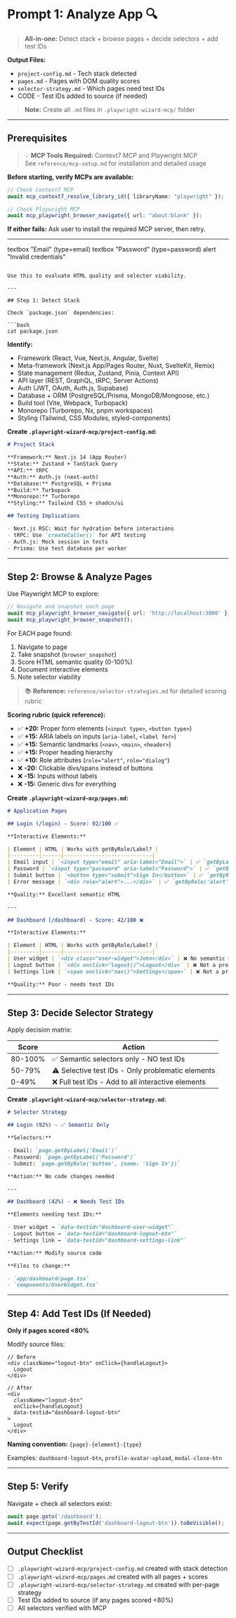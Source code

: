 # Prompt 1: Analyze App 🔍

> **All-in-one:** Detect stack + browse pages + decide selectors + add test IDs

**Output Files:**

- `project-config.md` - Tech stack detected
- `pages.md` - Pages with DOM quality scores  
- `selector-strategy.md` - Which pages need test IDs
- CODE - Test IDs added to source (if needed)

> **Note:** Create all `.md` files in `.playwright-wizard-mcp/` folder

---

## Prerequisites

> 💡 **MCP Tools Required:** Context7 MCP and Playwright MCP  
> See `reference/mcp-setup.md` for installation and detailed usage

**Before starting, verify MCPs are available:**

```typescript
// Check Context7 MCP
await mcp_context7_resolve_library_id({ libraryName: "playwright" });

// Check Playwright MCP  
await mcp_playwright_browser_navigate({ url: "about:blank" });
```

**If either fails:** Ask user to install the required MCP server, then retry.

---
textbox "Email" (type=email)
textbox "Password" (type=password)
alert "Invalid credentials"
```

Use this to evaluate HTML quality and selector viability.

---

## Step 1: Detect Stack

Check `package.json` dependencies:

```bash
cat package.json
```

**Identify:**

- Framework (React, Vue, Next.js, Angular, Svelte)
- Meta-framework (Next.js App/Pages Router, Nuxt, SvelteKit, Remix)
- State management (Redux, Zustand, Pinia, Context API)
- API layer (REST, GraphQL, tRPC, Server Actions)
- Auth (JWT, OAuth, Auth.js, Supabase)
- Database + ORM (PostgreSQL/Prisma, MongoDB/Mongoose, etc.)
- Build tool (Vite, Webpack, Turbopack)
- Monorepo (Turborepo, Nx, pnpm workspaces)
- Styling (Tailwind, CSS Modules, styled-components)

**Create `.playwright-wizard-mcp/project-config.md`:**

```markdown
# Project Stack

**Framework:** Next.js 14 (App Router)  
**State:** Zustand + TanStack Query  
**API:** tRPC  
**Auth:** Auth.js (next-auth)  
**Database:** PostgreSQL + Prisma  
**Build:** Turbopack  
**Monorepo:** Turborepo  
**Styling:** Tailwind CSS + shadcn/ui

## Testing Implications

- Next.js RSC: Wait for hydration before interactions
- tRPC: Use `createCaller()` for API testing
- Auth.js: Mock session in tests
- Prisma: Use test database per worker
```

---

## Step 2: Browse & Analyze Pages

Use Playwright MCP to explore:

```typescript
// Navigate and snapshot each page
await mcp_playwright_browser_navigate({ url: 'http://localhost:3000' });
await mcp_playwright_browser_snapshot();
```

For EACH page found:

1. Navigate to page
2. Take snapshot (`browser_snapshot`)
3. Score HTML semantic quality (0-100%)
4. Document interactive elements
5. Note selector viability

> 📚 **Reference:** `reference/selector-strategies.md` for detailed scoring rubric

**Scoring rubric (quick reference):**

- ✅ **+20:** Proper form elements (`<input type>`, `<button type>`)
- ✅ **+15:** ARIA labels on inputs (`aria-label`, `<label for>`)
- ✅ **+15:** Semantic landmarks (`<nav>`, `<main>`, `<header>`)
- ✅ **+15:** Proper heading hierarchy
- ✅ **+10:** Role attributes (`role="alert"`, `role="dialog"`)
- ❌ **-20:** Clickable divs/spans instead of buttons
- ❌ **-15:** Inputs without labels
- ❌ **-15:** Generic divs for everything

**Create `.playwright-wizard-mcp/pages.md`:**

```markdown
# Application Pages

## Login (/login) - Score: 92/100 ✅

**Interactive Elements:**

| Element | HTML | Works with getByRole/Label? |
|---------|------|----------------------------|
| Email input | `<input type="email" aria-label="Email">` | ✅ `getByLabel('Email')` |
| Password | `<input type="password" aria-label="Password">` | ✅ `getByLabel('Password')` |
| Submit button | `<button type="submit">Sign In</button>` | ✅ `getByRole('button', {name: 'Sign In'})` |
| Error message | `<div role="alert">...</div>` | ✅ `getByRole('alert')` |

**Quality:** Excellent semantic HTML

---

## Dashboard (/dashboard) - Score: 42/100 ❌

**Interactive Elements:**

| Element | HTML | Works with getByRole/Label? |
|---------|------|----------------------------|
| User widget | `<div class="user-widget">John</div>` | ❌ No semantic meaning |
| Logout button | `<div onclick="logout()">Logout</div>` | ❌ Not a proper button |
| Settings link | `<span onclick="nav()">Settings</span>` | ❌ Not a proper link |

**Quality:** Poor - needs test IDs
```

---

## Step 3: Decide Selector Strategy

Apply decision matrix:

| Score | Action |
|-------|--------|
| 80-100% | ✅ Semantic selectors only - NO test IDs |
| 50-79% | ⚠️ Selective test IDs - Only problematic elements |
| 0-49% | ❌ Full test IDs - Add to all interactive elements |

**Create `.playwright-wizard-mcp/selector-strategy.md`:**

```markdown
# Selector Strategy

## Login (92%) - ✅ Semantic Only

**Selectors:**

- Email: `page.getByLabel('Email')`
- Password: `page.getByLabel('Password')`  
- Submit: `page.getByRole('button', {name: 'Sign In'})`

**Action:** No code changes needed

---

## Dashboard (42%) - ❌ Needs Test IDs

**Elements needing test IDs:**

- User widget → `data-testid="dashboard-user-widget"`
- Logout button → `data-testid="dashboard-logout-btn"`
- Settings link → `data-testid="dashboard-settings-link"`

**Action:** Modify source code

**Files to change:**

- `app/dashboard/page.tsx`
- `components/UserWidget.tsx`
```

---

## Step 4: Add Test IDs (If Needed)

**Only if pages scored <80%**

Modify source files:

```tsx
// Before
<div className="logout-btn" onClick={handleLogout}>
  Logout
</div>

// After
<div 
  className="logout-btn" 
  onClick={handleLogout}
  data-testid="dashboard-logout-btn"
>
  Logout
</div>
```

**Naming convention:** `{page}-{element}-{type}`

Examples: `dashboard-logout-btn`, `profile-avatar-upload`, `modal-close-btn`

---

## Step 5: Verify

Navigate + check all selectors exist:

```typescript
await page.goto('/dashboard');
await expect(page.getByTestId('dashboard-logout-btn')).toBeVisible();
```

---

## Output Checklist

- [ ] `.playwright-wizard-mcp/project-config.md` created with stack detection
- [ ] `.playwright-wizard-mcp/pages.md` created with all pages + scores
- [ ] `.playwright-wizard-mcp/selector-strategy.md` created with per-page strategy
- [ ] Test IDs added to source (if any pages scored <80%)
- [ ] All selectors verified with MCP
